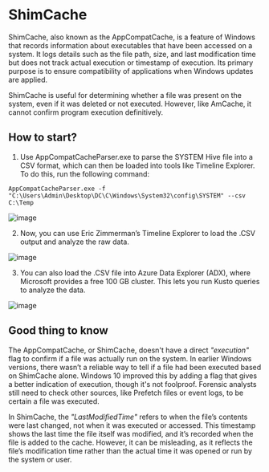 # ShimCache

ShimCache, also known as the AppCompatCache, is a feature of Windows that records information about executables that have been accessed on a system. It logs details such as the file path, size, and last modification time but does not track actual execution or timestamp of execution. Its primary purpose is to ensure compatibility of applications when Windows updates are applied. 

ShimCache is useful for determining whether a file was present on the system, even if it was deleted or not executed. However, like AmCache, it cannot confirm program execution definitively.

## How to start?

1. Use AppCompatCacheParser.exe to parse the SYSTEM Hive file into a CSV format, which can then be loaded into tools like Timeline Explorer. To do this, run the following command:

```
AppCompatCacheParser.exe -f "C:\Users\Admin\Desktop\DC\C\Windows\System32\config\SYSTEM" --csv C:\Temp
```

![image](https://github.com/user-attachments/assets/5e479490-19cd-4a1a-a669-ec1b671c815c)


2. Now, you can use Eric Zimmerman’s Timeline Explorer to load the .CSV output and analyze the raw data.

![image](https://github.com/user-attachments/assets/b0e72215-9cae-45b8-83a4-989ea089633e)

3. You can also load the .CSV file into Azure Data Explorer (ADX), where Microsoft provides a free 100 GB cluster. This lets you run Kusto queries to analyze the data.

![image](https://github.com/user-attachments/assets/c5c2cadb-7320-4469-a150-c5be9522f415)

## Good thing to know

The AppCompatCache, or ShimCache, doesn't have a direct *"execution"* flag to confirm if a file was actually run on the system. In earlier Windows versions, there wasn’t a reliable way to tell if a file had been executed based on ShimCache alone. Windows 10 improved this by adding a flag that gives a better indication of execution, though it's not foolproof. Forensic analysts still need to check other sources, like Prefetch files or event logs, to be certain a file was executed.

In ShimCache, the *"LastModifiedTime"* refers to when the file’s contents were last changed, not when it was executed or accessed. This timestamp shows the last time the file itself was modified, and it’s recorded when the file is added to the cache. However, it can be misleading, as it reflects the file’s modification time rather than the actual time it was opened or run by the system or user.

